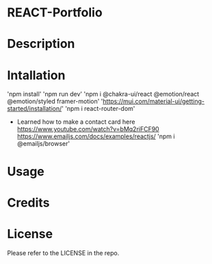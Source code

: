 # REACT-Portfolio


# Description


# Intallation
'npm install'
'npm run dev'
'npm i @chakra-ui/react @emotion/react @emotion/styled framer-motion'
'https://mui.com/material-ui/getting-started/installation/'
'npm i react-router-dom'
* Learned how to make a contact card here
  https://www.youtube.com/watch?v=bMq2riFCF90
  https://www.emailjs.com/docs/examples/reactjs/
  'npm i @emailjs/browser'
  

# Usage


# Credits



# License
Please refer to the LICENSE in the repo.
